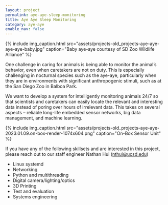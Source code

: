 ```yaml
---
layout: project
permalink: aye-aye-sleep-monitoring
title: Aye Aye Sleep Monitoring
category: aye-aye
enable_nav: false
---
```


{% include 
    img_caption.html
    src="assets/projects-old_projects-aye-aye-aye-aye-baby.jpg"
    caption="Baby aye-aye courtesy of SD Zoo Wildlife Alliance"
%}


One challenge in caring for animals is being able to monitor the animal’s behavior, even when caretakers are not on duty. This is especially challenging in nocturnal species such as the aye-aye, particularly when they are in environments with significant anthropogenic stimuli, such as at the San Diego Zoo in Balboa Park.

We want to develop a system for intelligently monitoring animals 24/7 so that scientists and caretakers can easily locate the relevant and interesting data instead of poring over hours of irrelevant data.  This takes on several aspects – reliable long-life embedded sensor networks, big data management, and machine learning.

{% include 
    img_caption.html
    src="assets/projects-old_projects-aye-aye-2023.01.09.on-box-render-1074x604.png"
    caption="On-Box Sensor Unit"
%}

If you have any of the following skillsets and are interested in this project, please reach out to our staff engineer Nathan Hui (<a href="javascript:DeCryptX('2p0t1i3x3l0@3x2e1t3g0.1f0d1v')">nthui@ucsd.edu</a>)
 - Linux systemd
 - Networking
 - Python and multithreading
 - Digital camera/lighting/optics
 - 3D Printing
 - Test and evaluation
 - Systems engineering  